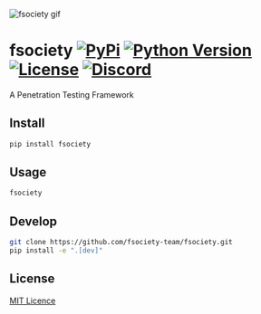 ![fsociety gif](https://raw.githubusercontent.com/fsociety-team/fsociety/master/fsociety.gif)

[comment]: # "TODO: Replace with fsociety gif in the same style"

# fsociety [![PyPi](https://img.shields.io/pypi/v/fsociety?style=flat-square)](https://pypi.org/project/fsociety/) [![Python Version](https://img.shields.io/pypi/pyversions/fsociety?color=orange&style=flat-square)](https://www.python.org/download/releases/3.0/) [![License](https://img.shields.io/pypi/l/fsociety?style=flat-square)](https://github.com/fsociety-team/fsociety/blob/master/LICENSE) [![Discord](https://img.shields.io/discord/541829295870443542?style=flat-square&color=%237289da)](https://discord.gg/BaBpuPn)

A Penetration Testing Framework

## Install

```bash
pip install fsociety
```

## Usage

```bash
fsociety
```

## Develop

```bash
git clone https://github.com/fsociety-team/fsociety.git
pip install -e ".[dev]"
```

## License

[MIT Licence](https://github.com/fsociety-team/fsociety/blob/master/LICENSE)
